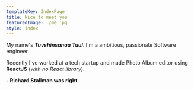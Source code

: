 ```yaml
---
templateKey: IndexPage
title: Nice to meet you
featuredImage: ./me.jpg
style: index
---
```


My name's **_Tuvshinsanaa Tuul_**. I'm a ambitious, passionate Software engineer.

Recently I've worked at a tech startup and made Photo Album editor using **ReactJS** (_with no React library_).

**- Richard Stallman was right**

